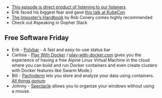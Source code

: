 - [This episode is direct product of listening to our listeners](https://github.com/GoTimeFM/ping/issues/12)
- Erik faced his biggest fear and gave [this talk at KubeCon](https://www.linux.com/news/learn/kubernetes/kubernetes-helps-comcast-re-engineer-cable-tv)
- [The Imposter’s Handbook](https://bigmachine.io/products/the-imposters-handbook/) by Rob Conery comes highly recommended
- Check out #speaking in Gopher Slack

## Free Software Friday

- Erik - [Polybar](https://github.com/jaagr/polybar) - A fast and easy-to-use status bar
- Carlisia - [Play With Docker](https://github.com/franela/play-with-docker/) / [play-with-docker.com](http://play-with-docker.com/) gives you the experience of having a free Alpine Linux Virtual Machine in the cloud where you can build and run Docker containers and even create clusters with Docker features like Swarm Mode.)
- Bill - [Pachyderm](https://www.pachyderm.io/) lets you store and analyze your data using containers. [All things gonum](https://github.com/gonum)
- Johnny - [Spectacle](https://github.com/eczarny/spectacle) allows you to organize your windows without using a mouse.